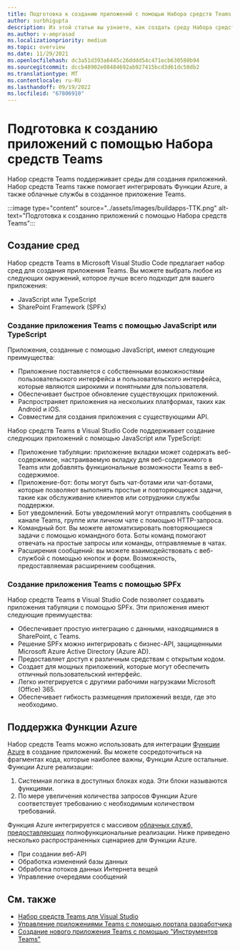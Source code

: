 ```yaml
---
title: Подготовка к созданию приложений с помощью Набора средств Teams
author: surbhigupta
description: Из этой статьи вы узнаете, как создать среду Набора средств Teams и управлять приложением на портале разработчика.
ms.author: v-amprasad
ms.localizationpriority: medium
ms.topic: overview
ms.date: 11/29/2021
ms.openlocfilehash: dc3a51d393a6445c26dddd54c471ecb630580b94
ms.sourcegitcommit: dccb48902e08484692ab927415bcd3d61dc50db2
ms.translationtype: MT
ms.contentlocale: ru-RU
ms.lasthandoff: 09/19/2022
ms.locfileid: "67806910"
---
```

# <a name="prepare-to-build-apps-using-teams-toolkit"></a>Подготовка к созданию приложений с помощью Набора средств Teams

Набор средств Teams поддерживает среды для создания приложений. Набор средств Teams также помогает интегрировать Функции Azure, а также облачные службы в созданное приложение Teams.

:::image type="content" source="../assets/images/buildapps-TTK.png" alt-text="Подготовка к созданию приложений с помощью Набора средств Teams":::

## <a name="build-environments"></a>Создание сред

Набор средств Teams в Microsoft Visual Studio Code предлагает набор сред для создания приложения Teams. Вы можете выбрать любое из следующих окружений, которое лучше всего подходит для вашего приложения:

* JavaScript или TypeScript
* SharePoint Framework (SPFx)

### <a name="create-your-teams-app-using-javascript-or-typescript"></a>Создание приложения Teams с помощью JavaScript или TypeScript

Приложения, созданные с помощью JavaScript, имеют следующие преимущества:

* Приложение поставляется с собственными возможностями пользовательского интерфейса и пользовательского интерфейса, которые являются широкими и понятными для пользователя.
* Обеспечивает быстрое обновление существующих приложений.
* Распространяет приложения на нескольких платформах, таких как Android и iOS.
* Совместим для создания приложения с существующими API.

Набор средств Teams в Visual Studio Code поддерживает создание следующих приложений с помощью JavaScript или TypeScript:

* Приложение табуляции: приложение вкладки может содержать веб-содержимое, настраиваемую вкладку для веб-содержимого в Teams или добавлять функциональные возможности Teams в веб-содержимое.
* Приложение-бот: боты могут быть чат-ботами или чат-ботами, которые позволяют выполнять простые и повторяющиеся задачи, такие как обслуживание клиентов или сотрудники службы поддержки.
* Бот уведомлений. Боты уведомлений могут отправлять сообщения в канале Teams, группе или личном чате с помощью HTTP-запроса.
* Командный бот. Вы можете автоматизировать повторяющиеся задачи с помощью командного бота. Боты команд помогают отвечать на простые запросы или команды, отправляемые в чатах.
* Расширения сообщений: вы можете взаимодействовать с веб-службой с помощью кнопок и форм. Возможность, предоставляемая расширением сообщения.

### <a name="create-your-teams-app-using-spfx"></a>Создание приложения Teams с помощью SPFx

Набор средств Teams в Visual Studio Code позволяет создавать приложения табуляции с помощью SPFx. Эти приложения имеют следующие преимущества:

* Обеспечивает простую интеграцию с данными, находящимися в SharePoint, с Teams.
* Решение SPFx можно интегрировать с бизнес-API, защищенными Microsoft Azure Active Directory (Azure AD).
* Предоставляет доступ к различным средствам с открытым кодом.
* Создает для мощных приложений, которые могут обеспечить отличный пользовательский интерфейс.
* Легко интегрируется с другими рабочими нагрузками Microsoft (Office) 365.
* Обеспечивает гибкость размещения приложений везде, где это необходимо.

## <a name="support-for-azure-functions"></a>Поддержка Функции Azure

Набор средств Teams можно использовать для интеграции [Функции Azure](/azure/azure-functions/functions-overview) в создание приложений. Вы можете сосредоточиться на фрагментах кода, которые наиболее важны, Функции Azure остальные.
Функции Azure реализации:

1. Системная логика в доступных блоках кода. Эти блоки называются функциями.
1. По мере увеличения количества запросов Функции Azure соответствует требованию с необходимым количеством требований.

Функция Azure интегрируется с массивом [облачных служб, предоставляющих](add-resource.md#types-of-cloud-resources) полнофункциональные реализации. Ниже приведено несколько распространенных сценариев для Функции Azure.

* При создании веб-API
* Обработка изменений базы данных
* Обработка потоков данных Интернета вещей
* Управление очередями сообщений

## <a name="see-also"></a>См. также

* [Набор средств Teams для Visual Studio](visual-studio-overview.md)
* [Управление приложениями Teams с помощью портала разработчика](../concepts/build-and-test/teams-developer-portal.md)
* [Создание нового приложения Teams с помощью "Инструментов Teams"](create-new-project.md)
